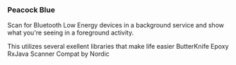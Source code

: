 ### Peacock Blue

Scan for Bluetooth Low Energy devices in a background service and show what you're seeing in a foreground activity.

This utilizes several exellent libraries that make life easier
ButterKnife
Epoxy
RxJava
Scanner Compat by Nordic

